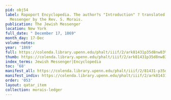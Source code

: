 ```yaml
---
pid: obj54
label: Rapoport Encyclopedia. The author?s "Introduction" ? translated for The Jewish
  Messenger by the Rev. S. Morais.
publication: The Jewish Messenger
location: New York
full_date: " December 17, 1869"
month_day: 17-Dec
volume-notes:
year: '1869'
full: https://colenda.library.upenn.edu/phalt/iiif/2/ark81431p35d8nw83%2FSHA256E-s8104151--f3db4e5c9dc5993b0c6fb361044db56b4eb74823ead9845cc9d75e668ea7582e.jpeg/full/3500,/0/default.jpg
thumb: https://colenda.library.upenn.edu/phalt/iiif/2/ark81431p35d8nw83%2FSHA256E-s8104151--f3db4e5c9dc5993b0c6fb361044db56b4eb74823ead9845cc9d75e668ea7582e.jpeg/full/!200,200/0/default.jpg
index_terms: Jewish Messenger|Encyclopedia
toc: '68'
manifest_all: https://colenda.library.upenn.edu/phalt/iiif/2/81431-p35d8nw83/manifest
manifest_indiv: https://colenda.library.upenn.edu/phalt/iiif/2/ark81431p35d8nw83%2FSHA256E-s8104151--f3db4e5c9dc5993b0c6fb361044db56b4eb74823ead9845cc9d75e668ea7582e.jpeg
order: '053'
layout: qatar_item
collection: morais-ledger
---
```

